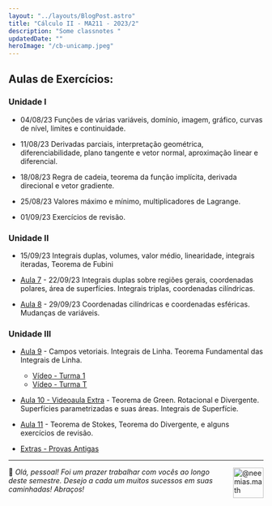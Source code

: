 ```yaml
---
layout: "../layouts/BlogPost.astro"
title: "Cálculo II - MA211 - 2023/2"
description: "Some classnotes "
updatedDate: ""
heroImage: "/cb-unicamp.jpeg"
---
```



## Aulas de Exercícios:

### Unidade I

- 04/08/23  Funções de várias variáveis, domínio, imagem, gráfico, curvas de nível, limites e continuidade.

- 11/08/23  Derivadas parciais, interpretação geométrica, diferenciabilidade, plano tangente e vetor normal, aproximação linear e diferencial.

- 18/08/23 Regra de cadeia, teorema da função implícita, derivada direcional e vetor gradiente.

- 25/08/23 Valores máximo e mínimo, multiplicadores de Lagrange.

- 01/09/23 Exercícios de revisão.


### Unidade II

- 15/09/23 Integrais duplas, volumes, valor médio, linearidade, integrais iteradas, Teorema de Fubini

- [Aula 7](https://neemias.org/ped-classnotes7.pdf) - 22/09/23 Integrais duplas sobre regiões gerais, coordenadas polares, área de superfícies. Integrais triplas, coordenadas cilíndricas.

- [Aula 8](https://neemias.org/ped-classnotes8.pdf) - 29/09/23 Coordenadas cilíndricas e coordenadas esféricas. Mudanças de variáveis.

### Unidade III
- [Aula 9](https://neemias.org/ped-classnotes9.1.pdf) - Campos vetoriais. Integrais de Linha. Teorema Fundamental das Integrais de Linha.
  - [Vídeo - Turma 1](https://drive.google.com/file/d/1JCxgEXQJRae9-4JZANfpU4dhPc-z6wfM/view?usp=share_link)
  - [Vídeo - Turma T](https://drive.google.com/file/d/17YXJcTdHXpQlQY1NZQoBK_RFm7l55dN_/view?usp=share_link)

- [Aula 10 - Videoaula Extra](https://neemias.org/ped-classnotes10.pdf) - Teorema de Green. Rotacional e Divergente. Superfícies parametrizadas e suas áreas. Integrais de Superfície.

- [Aula 11](https://neemias.org/ped-classnotes11.pdf) - Teorema de Stokes, Teorema do Divergente, e alguns exercícios de revisão.

- [Extras - Provas Antigas](https://drive.google.com/drive/folders/12H93BgwS3mUy8yYPvdGhm3ACIMVS0Gp7?usp=sharing)



---

 <img src="/avatar.png" style="width:60px; float: right;
    margin-left: 20px; margin-right:0;"  alt="@neemias.math">
    👋  *Olá, pessoal! Foi um prazer trabalhar com vocês ao longo deste semestre. Desejo a cada um muitos sucessos em suas caminhadas! Abraços!* 

